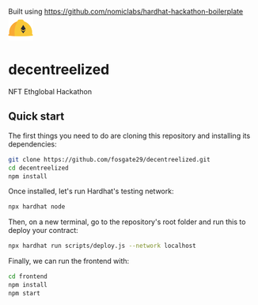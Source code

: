 Built using https://github.com/nomiclabs/hardhat-hackathon-boilerplate <img src="/frontend/public/logo192.png" alt="HardHat log" width="50px"/>



# decentreelized
NFT Ethglobal Hackathon

## Quick start

The first things you need to do are cloning this repository and installing its
dependencies:

```sh
git clone https://github.com/fosgate29/decentreelized.git
cd decentreelized
npm install
```

Once installed, let's run Hardhat's testing network:

```sh
npx hardhat node
```

Then, on a new terminal, go to the repository's root folder and run this to
deploy your contract:

```sh
npx hardhat run scripts/deploy.js --network localhost
```

Finally, we can run the frontend with:

```sh
cd frontend
npm install
npm start
```
